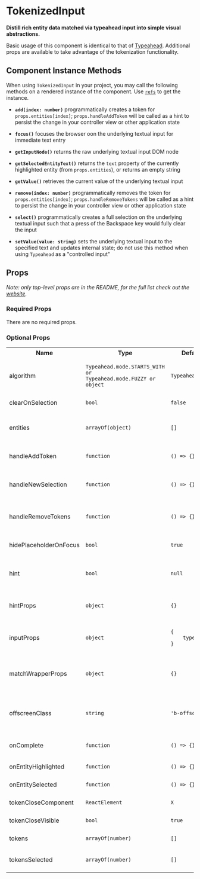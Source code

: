 <!---
THIS IS AN AUTOGENERATED FILE. EDIT INDEX.JS INSTEAD.
-->
# TokenizedInput

__Distill rich entity data matched via typeahead input into simple visual abstractions.__

Basic usage of this component is identical to that of [Typeahead](https://github.com/enigma-io/boundless/master/packages/boundless-typeahead). Additional props are available to take advantage of the tokenization functionality.

## Component Instance Methods

When using `TokenizedInput` in your project, you may call the following methods on a rendered instance of the component. Use [`refs`](https://facebook.github.io/react/docs/refs-and-the-dom.html) to get the instance.

- __`add(index: number)`__
  programmatically creates a token for `props.entities[index]`; `props.handleAddToken` will be called as a hint to persist the change in your controller view or other application state

- __`focus()`__
  focuses the browser oon the underlying textual input for immediate text entry

- __`getInputNode()`__
  returns the raw underlying textual input DOM node

- __`getSelectedEntityText()`__
  returns the `text` property of the currently highlighted entity (from `props.entities`), or returns an empty string

- __`getValue()`__
  retrieves the current value of the underlying textual input

- __`remove(index: number)`__
  programmatically removes the token for `props.entities[index]`; `props.handleRemoveTokens` will be called as a hint to persist the change in your controller view or other application state

- __`select()`__
  programmatically creates a full selection on the underlying textual input such that a press of the Backspace key would fully clear the input

- __`setValue(value: string)`__
  sets the underlying textual input to the specified text and updates internal state; do not use this method when using `Typeahead` as a "controlled input"

## Props

_Note: only top-level props are in the README, for the full list check out the [website](http://boundless.js.org/TokenizedInput#props)._

### Required Props

There are no required props.


### Optional Props

<table>
<tr>
<th>Name</th>
<th>Type</th>
<th>Default Value</th>
<th>Description</th>
</tr>

<tr>
<td>algorithm</td>
<td><pre><code>Typeahead.mode.STARTS_WITH or
Typeahead.mode.FUZZY or object</code></pre></td>
<td><pre><code class="language-js">Typeahead.mode.FUZZY</code></pre></td>
<td>the mechanism used to identify and mark matching substrings; a custom set can be provided as an object (see the properties below)</td>
</tr>

<tr>
<td>clearOnSelection</td>
<td><pre><code>bool</code></pre></td>
<td><pre><code class="language-js">false</code></pre></td>
<td>if `true`, clears the input text when a (partial) match is selected</td>
</tr>

<tr>
<td>entities</td>
<td><pre><code>arrayOf(object)</code></pre></td>
<td><pre><code class="language-js">[]</code></pre></td>
<td>an array of objects that user input is filtered against; at a minimum, each object must have a `text` property and any other supplied property is passed through to the resulting DOM element</td>
</tr>

<tr>
<td>handleAddToken</td>
<td><pre><code>function</code></pre></td>
<td><pre><code class="language-js">() => {}</code></pre></td>
<td>function handler that is called when an entity is selected by the user and a token should be created</td>
</tr>

<tr>
<td>handleNewSelection</td>
<td><pre><code>function</code></pre></td>
<td><pre><code class="language-js">() => {}</code></pre></td>
<td>function handler that is called when one or more tokens are selected by the user via click or keyboard actions; called with what the new selection should be</td>
</tr>

<tr>
<td>handleRemoveTokens</td>
<td><pre><code>function</code></pre></td>
<td><pre><code class="language-js">() => {}</code></pre></td>
<td>function handler that is called when one or more tokens are removed by the user via clicking the "close" button or pressing the `Backspace` key while tokens are selected</td>
</tr>

<tr>
<td>hidePlaceholderOnFocus</td>
<td><pre><code>bool</code></pre></td>
<td><pre><code class="language-js">true</code></pre></td>
<td>triggers the placeholder to disappear when the input field is focused, reappears when the user has tabbed away or focus is moved</td>
</tr>

<tr>
<td>hint</td>
<td><pre><code>bool</code></pre></td>
<td><pre><code class="language-js">null</code></pre></td>
<td>renders a disabled textfield with the full text of the currently selected input hint; will remain blank if the matched substring is not at the beginning of the user input</td>
</tr>

<tr>
<td>hintProps</td>
<td><pre><code>object</code></pre></td>
<td><pre><code class="language-js">{}</code></pre></td>
<td>any [React-supported attribute](https://facebook.github.io/react/docs/tags-and-attributes.html#html-attributes); applied to the `.b-typeahead-hint` HTML element</td>
</tr>

<tr>
<td>inputProps</td>
<td><pre><code>object</code></pre></td>
<td><pre><code class="language-js">{
    type: 'text',
}</code></pre></td>
<td>props to be passed through to the input node, `.b-textual-input`; this includes the standard set of React input props like `defaultValue`, `value`, `name`, `placeholder`, `autoFocus`, etc.</td>
</tr>

<tr>
<td>matchWrapperProps</td>
<td><pre><code>object</code></pre></td>
<td><pre><code class="language-js">{}</code></pre></td>
<td>any [React-supported attribute](https://facebook.github.io/react/docs/tags-and-attributes.html#html-attributes); applied to the `.b-typeahead-match-wrapper` HTML element</td>
</tr>

<tr>
<td>offscreenClass</td>
<td><pre><code>string</code></pre></td>
<td><pre><code class="language-js">'b-offscreen'</code></pre></td>
<td>the "offscreen" class used by your application; specifically to retain [ARIA navigability](http://snook.ca/archives/html_and_css/hiding-content-for-accessibility) as `display: none` excludes the element from consideration</td>
</tr>

<tr>
<td>onComplete</td>
<td><pre><code>function</code></pre></td>
<td><pre><code class="language-js">() => {}</code></pre></td>
<td>called when the user presses `Enter` with no autosuggest hint available, indicating that input is complete</td>
</tr>

<tr>
<td>onEntityHighlighted</td>
<td><pre><code>function</code></pre></td>
<td><pre><code class="language-js">() => {}</code></pre></td>
<td>called with the index of the highlighted entity due to keyboard selection</td>
</tr>

<tr>
<td>onEntitySelected</td>
<td><pre><code>function</code></pre></td>
<td><pre><code class="language-js">() => {}</code></pre></td>
<td>called with the index of the entity selected by the user</td>
</tr>

<tr>
<td>tokenCloseComponent</td>
<td><pre><code>ReactElement</code></pre></td>
<td><pre><code class="language-js"><div>X</div></code></pre></td>
<td>the JSX used for the close button itself</td>
</tr>

<tr>
<td>tokenCloseVisible</td>
<td><pre><code>bool</code></pre></td>
<td><pre><code class="language-js">true</code></pre></td>
<td>determines if the `.b-tokenfield-token-close` element should be rendered for each token</td>
</tr>

<tr>
<td>tokens</td>
<td><pre><code>arrayOf(number)</code></pre></td>
<td><pre><code class="language-js">[]</code></pre></td>
<td>the indexes of entities that should be rendered as "tokens" in the component UI</td>
</tr>

<tr>
<td>tokensSelected</td>
<td><pre><code>arrayOf(number)</code></pre></td>
<td><pre><code class="language-js">[]</code></pre></td>
<td>the indexes of tokenized entities that are part of an active selection; the user can press `Backspace` to trigger `handleRemoveTokens`</td>
</tr>

</table>


